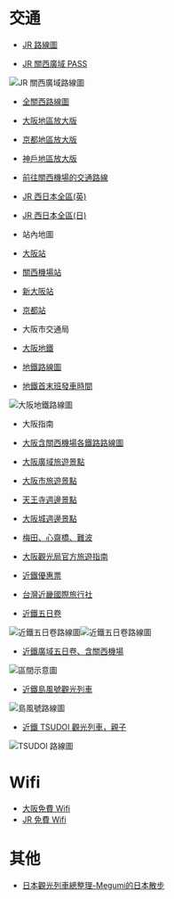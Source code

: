 # 交通

* [JR 路線圖](https://www.westjr.co.jp/global/tc/travel-information/routemap/)

 * [JR 關西廣域 PASS](https://www.westjr.co.jp/global/tc/travel-information/pass/kansai_wide/)

 ![JR 關西廣域路線圖](https://www.westjr.co.jp/global/tc/travel-information/pass/kansai_wide/images/kansai_wide_map.gif)

 * [全關西路線圖](https://www.westjr.co.jp/global/tc/travel-information/routemap/pdf/map_kansai.pdf)
 * [大阪地區放大版](https://www.westjr.co.jp/global/tc/travel-information/routemap/pdf/map_osaka.pdf)
 * [京都地區放大版](https://www.westjr.co.jp/global/tc/travel-information/routemap/pdf/map_kyoto.pdf)
 * [神戶地區放大版](https://www.westjr.co.jp/global/tc/travel-information/routemap/pdf/map_kobe.pdf)
 * [前往關西機場的交通路線](https://www.westjr.co.jp/global/tc/travel-information/routemap/kansai-airport/)
 * [JR 西日本全區(英)](https://www.westjr.co.jp/global/tc/travel-information/routemap/pdf/index_all_en.pdf)
 * [JR 西日本全區(日)](https://www.westjr.co.jp/global/tc/travel-information/routemap/pdf/index_all.pdf)
 * 站內地圖
  * [大阪站](https://www.westjr.co.jp/global/tc/travel-information/routemap/pdf/station_osaka.pdf)
  * [關西機場站](https://www.westjr.co.jp/global/tc/travel-information/routemap/pdf/station_kansai-airport.pdf)
  * [新大阪站](https://www.westjr.co.jp/global/tc/travel-information/routemap/pdf/station_shin-osaka.pdf)
  * [京都站](https://www.westjr.co.jp/global/tc/travel-information/routemap/pdf/station_kyoto.pdf)

* 大阪市交通局
 * [大阪地鐵](http://www.kotsu.city.osaka.lg.jp/foreign/chinese-trad/map.html)
 * [地鐵路線圖](http://www.kotsu.city.osaka.lg.jp/library/chinese-trad/img/map.pdf)
 * [地鐵首末班發車時間](http://www.kotsu.city.osaka.lg.jp/library/chinese-trad/img/time.pdf)

![大阪地鐵路線圖](http://www.kotsu.city.osaka.lg.jp/library/chinese-trad/img/map.jpg)

* 大阪指南
 * [大阪含關西機場各鐵路路線圖](http://www.osaka-info.jp/agent/upload/files/ch_t/railway.pdf)
 * [大阪廣域旅遊景點](http://www.osaka-info.jp/agent/upload/files/ch_t/prefall.pdf)
 * [大阪市旅遊景點](http://www.osaka-info.jp/agent/upload/files/ch_t/cityall.pdf)
 * [天王寺週邊景點](http://www.osaka-info.jp/agent/upload/files/ch_t/tennoji.pdf)
 * [大阪城週邊景點](http://www.osaka-info.jp/agent/upload/files/ch_t/castle.pdf)
 * [梅田、心齋橋、難波](http://www.osaka-info.jp/agent/upload/files/ch_t/kitaminami.pdf)
 * [大阪觀光局官方旅遊指南](http://www.osaka-info.jp/agent/upload/files/ch_t2014.pdf)

* [近鐵優惠票](http://www.kintetsu.co.jp/foreign/chinese-han/ticket/index.html)
 * [台灣近畿國際旅行社](http://www.knt-taiwan.com/)
 * [近鐵五日卷](http://www.kintetsu.co.jp/foreign/chinese-han/ticket/krp.html)

 ![近鐵五日卷路線圖](http://www.kintetsu.co.jp/foreign/chinese-han/about/station/route_map/img/index/img_map01.png)![近鐵五日卷路線圖](http://www.kintetsu.co.jp/foreign/chinese-han/about/station/route_map/img/index/img_map02.png)

 * [近鐵廣域五日卷、含關西機場](http://www.kintetsu.co.jp/foreign/chinese-han/ticket/krp_wide.html)

 ![區間示意圖](http://www.kintetsu.co.jp/foreign/chinese-han/ticket/img/krp_wide/krpwide_map.png)

 * [近鐵島風號觀光列車](http://www.kintetsu.co.jp/tetsudo/)

 ![島風號路線圖](http://www.kintetsu.co.jp/senden/shimakaze/tw/inpuiry/images/map.jpg)

 * [近鐵 TSUDOI 觀光列車，親子](http://www.kintetsu.co.jp/senden/tsudoi/)

 ![TSUDOI 路線圖](http://www.kintetsu.co.jp/senden/tsudoi/img/about/about_map.gif)

# Wifi

* [大阪免費 Wifi](http://www.osaka-info.jp/ch_t/wifi/wifi.html)
* [JR 免費 Wifi](https://www.westjr.co.jp/global/tc/travel-information/wifi/howto.html)

# 其他

* [日本觀光列車總整理-Megumi的日本散步](http://immegumi.pixnet.net/blog/post/184039125-【資訊】移動的風景。日本觀光列車總整理)
